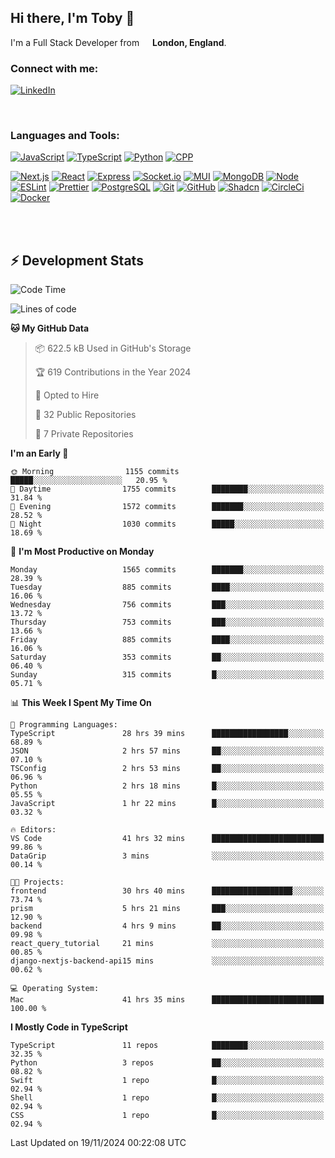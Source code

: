 ## Hi there, I'm Toby 👋

I'm a Full Stack Developer from <img src="https://cdn-icons-png.flaticon.com/512/197/197374.png" width="13" /> **London, England**.

### Connect with me:

[![LinkedIn][linkedin-shield]][linkedin-url]

<br />

### Languages and Tools:

[![JavaScript][JavaScript]][JavaScript-url] [![TypeScript][TypeScript]][TypeScript-url] [![Python][Python]][Python-url] [![CPP][CPP]][CPP-url]

[![Next.js][Next.js]][Next-url] [![React][React.js]][React-url] [![Express][Express.js]][Express-url] [![Socket.io][SocketIo]][SocketIo-url] [![MUI][MUI]][MUI-url] [![MongoDB][MongoDB]][Mongo-url] [![Node][Node.js]][Node-url] [![ESLint][ESLint]][ESLint-url] [![Prettier][Prettier]][Prettier-url] [![PostgreSQL][PostgreSQL]][PostgreSQL-url] [![Git][Git]][Git-url] [![GitHub][GitHub]][GitHub-url] [![Shadcn][Shadcn]][Shadcn-url] [![CircleCi][CircleCi]][CircleCi-url] [![Docker][Docker]][Docker-url]

<br />
<br />

## :zap: Development Stats

<!--START_SECTION:waka-->
![Code Time](http://img.shields.io/badge/Code%20Time-881%20hrs%2036%20mins-blue)

![Lines of code](https://img.shields.io/badge/From%20Hello%20World%20I%27ve%20Written-3.1%20million%20lines%20of%20code-blue)

**🐱 My GitHub Data** 

> 📦 622.5 kB Used in GitHub's Storage 
 > 
> 🏆 619 Contributions in the Year 2024
 > 
> 💼 Opted to Hire
 > 
> 📜 32 Public Repositories 
 > 
> 🔑 7 Private Repositories 
 > 
**I'm an Early 🐤** 

```text
🌞 Morning                1155 commits        █████░░░░░░░░░░░░░░░░░░░░   20.95 % 
🌆 Daytime                1755 commits        ████████░░░░░░░░░░░░░░░░░   31.84 % 
🌃 Evening                1572 commits        ███████░░░░░░░░░░░░░░░░░░   28.52 % 
🌙 Night                  1030 commits        █████░░░░░░░░░░░░░░░░░░░░   18.69 % 
```
📅 **I'm Most Productive on Monday** 

```text
Monday                   1565 commits        ███████░░░░░░░░░░░░░░░░░░   28.39 % 
Tuesday                  885 commits         ████░░░░░░░░░░░░░░░░░░░░░   16.06 % 
Wednesday                756 commits         ███░░░░░░░░░░░░░░░░░░░░░░   13.72 % 
Thursday                 753 commits         ███░░░░░░░░░░░░░░░░░░░░░░   13.66 % 
Friday                   885 commits         ████░░░░░░░░░░░░░░░░░░░░░   16.06 % 
Saturday                 353 commits         ██░░░░░░░░░░░░░░░░░░░░░░░   06.40 % 
Sunday                   315 commits         █░░░░░░░░░░░░░░░░░░░░░░░░   05.71 % 
```


📊 **This Week I Spent My Time On** 

```text
💬 Programming Languages: 
TypeScript               28 hrs 39 mins      █████████████████░░░░░░░░   68.89 % 
JSON                     2 hrs 57 mins       ██░░░░░░░░░░░░░░░░░░░░░░░   07.10 % 
TSConfig                 2 hrs 53 mins       ██░░░░░░░░░░░░░░░░░░░░░░░   06.96 % 
Python                   2 hrs 18 mins       █░░░░░░░░░░░░░░░░░░░░░░░░   05.55 % 
JavaScript               1 hr 22 mins        █░░░░░░░░░░░░░░░░░░░░░░░░   03.32 % 

🔥 Editors: 
VS Code                  41 hrs 32 mins      █████████████████████████   99.86 % 
DataGrip                 3 mins              ░░░░░░░░░░░░░░░░░░░░░░░░░   00.14 % 

🐱‍💻 Projects: 
frontend                 30 hrs 40 mins      ██████████████████░░░░░░░   73.74 % 
prism                    5 hrs 21 mins       ███░░░░░░░░░░░░░░░░░░░░░░   12.90 % 
backend                  4 hrs 9 mins        ██░░░░░░░░░░░░░░░░░░░░░░░   09.98 % 
react_query_tutorial     21 mins             ░░░░░░░░░░░░░░░░░░░░░░░░░   00.85 % 
django-nextjs-backend-api15 mins             ░░░░░░░░░░░░░░░░░░░░░░░░░   00.62 % 

💻 Operating System: 
Mac                      41 hrs 35 mins      █████████████████████████   100.00 % 
```

**I Mostly Code in TypeScript** 

```text
TypeScript               11 repos            ████████░░░░░░░░░░░░░░░░░   32.35 % 
Python                   3 repos             ██░░░░░░░░░░░░░░░░░░░░░░░   08.82 % 
Swift                    1 repo              █░░░░░░░░░░░░░░░░░░░░░░░░   02.94 % 
Shell                    1 repo              █░░░░░░░░░░░░░░░░░░░░░░░░   02.94 % 
CSS                      1 repo              █░░░░░░░░░░░░░░░░░░░░░░░░   02.94 % 
```




 Last Updated on 19/11/2024 00:22:08 UTC
<!--END_SECTION:waka-->


<!-- MARKDOWN LINKS & IMAGES -->
<!-- https://www.markdownguide.org/basic-syntax/#reference-style-links -->

[CPP-url]: https://cplusplus.com/
[CPP]: https://img.shields.io/badge/-C++-blue?style=for-the-badge&logo=cplusplus
[JavaScript-url]: https://developer.mozilla.org/en-US/docs/Web/JavaScript
[JavaScript]: https://shields.io/badge/JavaScript-F7DF1E?logo=JavaScript&logoColor=000&style=for-the-badge
[TypeScript-url]: https://www.typescriptlang.org/
[TypeScript]: https://shields.io/badge/TypeScript-3178C6?logo=TypeScript&logoColor=FFF&style=for-the-badge
[Python-url]: https://www.python.org/
[Python]: https://img.shields.io/badge/python-3670A0?style=for-the-badge&logo=python&logoColor=ffdd54
[linkedin-shield]: https://img.shields.io/badge/LinkedIn-0077B5?style=for-the-badge&logo=linkedin&logoColor=white
[linkedin-url]: https://linkedin.com/in/toby-dixon-smith/
[Next.js]: https://img.shields.io/badge/next.js-000000?style=for-the-badge&logo=nextdotjs&logoColor=white
[Next-url]: https://nextjs.org/
[React.js]: https://img.shields.io/badge/React-20232A?style=for-the-badge&logo=react&logoColor=61DAFB
[React-url]: https://reactjs.org/
[Express.js]: https://img.shields.io/badge/Express.js-404D59?style=for-the-badge&logo=express
[Express-url]: https://expressjs.com/
[Node.js]: https://img.shields.io/badge/Node.js-43853D?style=for-the-badge&logo=node.js&logoColor=white
[Node-url]: https://nodejs.org/
[MongoDB]: https://img.shields.io/badge/MongoDB-4EA94B?style=for-the-badge&logo=mongodb&logoColor=white
[Mongo-url]: https://www.mongodb.com/
[ESLint]: https://img.shields.io/badge/eslint-3A33D1?style=for-the-badge&logo=eslint&logoColor=white
[ESLint-url]: https://eslint.org/
[Prettier]: https://img.shields.io/badge/prettier-1A2C34?style=for-the-badge&logo=prettier&logoColor=F7BA3E
[Prettier-url]: https://prettier.io/
[SocketIo-url]: https://socket.io/
[SocketIo]: https://img.shields.io/badge/Socket.io-010101?style=for-the-badge&logo=socket.io&badgeColor=010101
[MUI-url]: https://mui.com/
[MUI]: https://img.shields.io/badge/MUI-%230081CB.svg?style=for-the-badge&logo=mui&logoColor=white
[PostgreSQL-url]: https://www.postgresql.org/
[PostgreSQL]: https://img.shields.io/badge/postgresql-4169e1?style=for-the-badge&logo=postgresql&logoColor=white
[Git-url]: https://git-scm.com/
[Git]: https://img.shields.io/badge/GIT-E44C30?style=for-the-badge&logo=git&logoColor=white
[GitHub-url]: https://github.com/
[GitHub]: https://img.shields.io/badge/GitHub-100000?style=for-the-badge&logo=github&logoColor=white
[Shadcn-url]: https://ui.shadcn.com/
[Shadcn]: https://img.shields.io/badge/shadcn%2Fui-000?logo=shadcnui&logoColor=fff&style=for-the-badge
[CircleCi-url]: https://ui.shadcn.com/
[CircleCi]: https://img.shields.io/badge/circleci-343434?logo=circleci&logoColor=fff&style=for-the-badge
[Docker-url]: https://ui.shadcn.com/
[Docker]: https://img.shields.io/badge/docker-2496ED?logo=docker&logoColor=fff&style=for-the-badge
